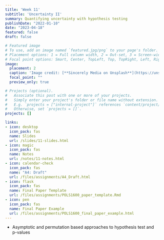 ```yaml
---
title: 'Week 11'
subtitle: 'Uncertainty II'
summary: Quantifying uncertainty with hypothesis testing
publishDate: "2022-01-10"
date: "2023-04-18"
featured: false
draft: false

# Featured image
# To use, add an image named `featured.jpg/png` to your page's folder.
# Placement options: 1 = Full column width, 2 = Out-set, 3 = Screen-width
# Focal point options: Smart, Center, TopLeft, Top, TopRight, Left, Right, BottomLeft, Bottom, BottomRight
image:
  placement: 2
  caption: 'Image credit: [**Sincerely Media on Unsplash**](https://unsplash.com/photos/KdJAUEUuWg4)'
  focal_point: ""
  preview_only: true

# Projects (optional).
#   Associate this post with one or more of your projects.
#   Simply enter your project's folder or file name without extension.
#   E.g. `projects = ["internal-project"]` references `content/project/deep-learning/index.md`.
#   Otherwise, set `projects = []`.
projects: []

links:
- icon: desktop
  icon_pack: fas
  name: Slides
  url: /slides/11-slides.html
- icon: magic
  icon_pack: fas
  name: Notes
  url: /notes/11-notes.html
- icon: calendar-check
  icon_pack: fas
  name: "A4: Draft"
  url: /files/assignments/A4_Draft.html
- icon: flask
  icon_pack: fas
  name: Final Paper Template
  url: /files/assignments/POLS1600_paper_template.Rmd
- icon: pen
  icon_pack: fas
  name: Final Paper Example
  url: /files/assignments/POLS1600_final_paper_example.html
---
```


- Asymptotic and permutation based approaches to hypothesis test and p-values 


